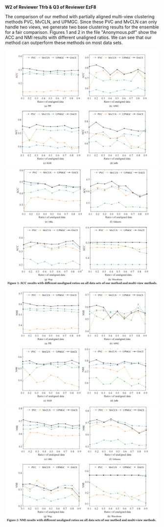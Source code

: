 **W2 of Reviewer Tfrb & Q3 of Reviewer EzF8**

The comparison of our method with partially aligned multi-view clustering methods PVC, MvCLN, and UPMGC. Since these PVC and MvCLN can only handle two views, we generate two base clustering results for the ensemble for a fair comparison. Figures 1 and 2 in the file "Anonymous.pdf" show the ACC and NMI results with different unaligned ratios. We can see that our method can outperform these methods on most data sets.

![image](figs/1.png)
![image](figs/2.png)
![image](figs/3.png)
![image](figs/4.png)
